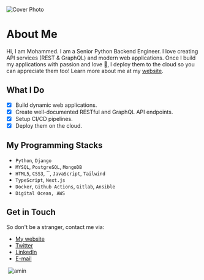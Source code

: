 ![Cover Photo](https://source.unsplash.com/collection/12174478/1200x260/)
# About Me

Hi, I am Mohammed. I am a Senior Python Backend Engineer. I love creating API services (REST & GraphQL) and modern web applications. Once I build my applications with passion and love :green_heart:, I deploy them to the cloud so you can appreciate them too! Learn more about me at my [website](www.mohammedamin-muktar.com).

## What I Do
- [x] Build dynamic web applications.
- [x] Create well-documented RESTful and GraphQL API endpoints.
- [x] Setup CI/CD pipelines.
- [x] Deploy them on the cloud.

## My Programming Stacks
* `Python`, `Django`
* `MYSQL`, `PostgreSQL`, `MongoDB`
* `HTML5`, `CSS3`, ``, `JavaScript`, `Tailwind`
* `TypeScript`, `Next.js`
* `Docker`, `Github Actions`, `Gitlab`, `Ansible` 
* `Digital Ocean, AWS`

##  Get in Touch
So don't be a stranger, contact me via:
* [My website](https://www.mohammedamin-muktar.com)
* [Twitter](https://twitter.com/Moamin_Mk)
* [LinkedIn](https://www.linkedin.com/in/mohammedamin-muktar/)
* [E-mail](mailto:aminmuktar41@gmail.com)







<p>&nbsp;<img align="center" src="https://github-readme-stats.vercel.app/api?username=aminMuktar&show_icons=true&locale=en&bg_color=0d1117&text_color=ffffff&repo=convoychat"
    alt="amin" /></p>

<br>


